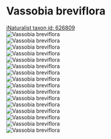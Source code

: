 
Vassobia breviflora
===================
  
[iNaturalist taxon id: 626809](https://www.inaturalist.org/taxa/626809)  
![Vassobia breviflora](https://inaturalist-open-data.s3.amazonaws.com/photos/240904667/medium.jpeg)  
![Vassobia breviflora](https://inaturalist-open-data.s3.amazonaws.com/photos/240904654/medium.jpeg)  
![Vassobia breviflora](https://inaturalist-open-data.s3.amazonaws.com/photos/240904678/medium.jpeg)  
![Vassobia breviflora](https://inaturalist-open-data.s3.amazonaws.com/photos/240895661/medium.jpeg)  
![Vassobia breviflora](https://inaturalist-open-data.s3.amazonaws.com/photos/240895662/medium.jpeg)  
![Vassobia breviflora](https://inaturalist-open-data.s3.amazonaws.com/photos/240891374/medium.jpeg)  
![Vassobia breviflora](https://inaturalist-open-data.s3.amazonaws.com/photos/240891437/medium.jpeg)  
![Vassobia breviflora](https://inaturalist-open-data.s3.amazonaws.com/photos/56890161/medium.jpeg)  
![Vassobia breviflora](https://inaturalist-open-data.s3.amazonaws.com/photos/240904667/medium.jpeg)  
![Vassobia breviflora](https://inaturalist-open-data.s3.amazonaws.com/photos/240904654/medium.jpeg)  
![Vassobia breviflora](https://inaturalist-open-data.s3.amazonaws.com/photos/240904678/medium.jpeg)  
![Vassobia breviflora](https://inaturalist-open-data.s3.amazonaws.com/photos/240895661/medium.jpeg)  
![Vassobia breviflora](https://inaturalist-open-data.s3.amazonaws.com/photos/240895662/medium.jpeg)  
![Vassobia breviflora](https://inaturalist-open-data.s3.amazonaws.com/photos/240891374/medium.jpeg)  
![Vassobia breviflora](https://inaturalist-open-data.s3.amazonaws.com/photos/240891437/medium.jpeg)  
![Vassobia breviflora](https://inaturalist-open-data.s3.amazonaws.com/photos/56890161/medium.jpeg)